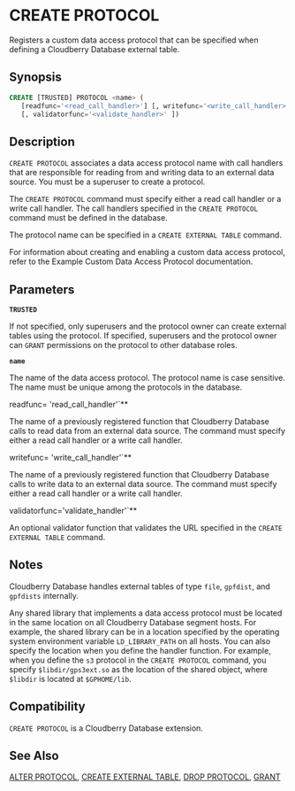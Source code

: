 # CREATE PROTOCOL

Registers a custom data access protocol that can be specified when defining a Cloudberry Database external table.

## Synopsis

```sql
CREATE [TRUSTED] PROTOCOL <name> (
   [readfunc='<read_call_handler>'] [, writefunc='<write_call_handler>']
   [, validatorfunc='<validate_handler>' ])
```

## Description

`CREATE PROTOCOL` associates a data access protocol name with call handlers that are responsible for reading from and writing data to an external data source. You must be a superuser to create a protocol.

The `CREATE PROTOCOL` command must specify either a read call handler or a write call handler. The call handlers specified in the `CREATE PROTOCOL` command must be defined in the database.

The protocol name can be specified in a `CREATE EXTERNAL TABLE` command.

For information about creating and enabling a custom data access protocol, refer to the Example Custom Data Access Protocol documentation.

## Parameters

**`TRUSTED`**

If not specified, only superusers and the protocol owner can create external tables using the protocol. If specified, superusers and the protocol owner can `GRANT` permissions on the protocol to other database roles.

**`name`**

The name of the data access protocol. The protocol name is case sensitive. The name must be unique among the protocols in the database.

readfunc= 'read_call_handler'`**

The name of a previously registered function that Cloudberry Database calls to read data from an external data source. The command must specify either a read call handler or a write call handler.

writefunc= 'write_call_handler'`**

The name of a previously registered function that Cloudberry Database calls to write data to an external data source. The command must specify either a read call handler or a write call handler.

validatorfunc='validate_handler'`**

An optional validator function that validates the URL specified in the `CREATE EXTERNAL TABLE` command.

## Notes

Cloudberry Database handles external tables of type `file`, `gpfdist`, and `gpfdists` internally.

Any shared library that implements a data access protocol must be located in the same location on all Cloudberry Database segment hosts. For example, the shared library can be in a location specified by the operating system environment variable `LD_LIBRARY_PATH` on all hosts. You can also specify the location when you define the handler function. For example, when you define the `s3` protocol in the `CREATE PROTOCOL` command, you specify `$libdir/gps3ext.so` as the location of the shared object, where `$libdir` is located at `$GPHOME/lib`.

## Compatibility

`CREATE PROTOCOL` is a Cloudberry Database extension.

## See Also

[ALTER PROTOCOL](/docs/sql-statements/sql-stmt-alter-protocol.md), [CREATE EXTERNAL TABLE](/docs/sql-statements/sql-stmt-create-external-table.md), [DROP PROTOCOL](/docs/sql-statements/sql-stmt-drop-protocol.md), [GRANT](/docs/sql-statements/sql-stmt-grant.md)



